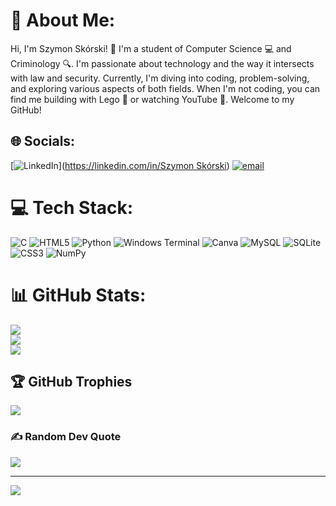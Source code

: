 # 💫 About Me:
Hi, I'm Szymon Skórski! 👋 I'm a student of Computer Science 💻 and Criminology 🔍. I'm passionate about technology and the way it intersects with law and security. Currently, I'm diving into coding, problem-solving, and exploring various aspects of both fields. When I'm not coding, you can find me building with Lego 🧩 or watching YouTube 🎥. Welcome to my GitHub!


## 🌐 Socials:
[![LinkedIn](https://img.shields.io/badge/LinkedIn-%230077B5.svg?logo=linkedin&logoColor=white)]([https://linkedin.com/in/Szymon Skórski](https://www.linkedin.com/in/szymon-sk%C3%B3rski-90446b306/)) [![email](https://img.shields.io/badge/Email-D14836?logo=gmail&logoColor=white)](mailto:szymonsskorski@gmail.com) 

# 💻 Tech Stack:
![C](https://img.shields.io/badge/c-%2300599C.svg?style=for-the-badge&logo=c&logoColor=white) ![HTML5](https://img.shields.io/badge/html5-%23E34F26.svg?style=for-the-badge&logo=html5&logoColor=white) ![Python](https://img.shields.io/badge/python-3670A0?style=for-the-badge&logo=python&logoColor=ffdd54) ![Windows Terminal](https://img.shields.io/badge/Windows%20Terminal-%234D4D4D.svg?style=for-the-badge&logo=windows-terminal&logoColor=white) ![Canva](https://img.shields.io/badge/Canva-%2300C4CC.svg?style=for-the-badge&logo=Canva&logoColor=white) ![MySQL](https://img.shields.io/badge/mysql-4479A1.svg?style=for-the-badge&logo=mysql&logoColor=white) ![SQLite](https://img.shields.io/badge/sqlite-%2307405e.svg?style=for-the-badge&logo=sqlite&logoColor=white) ![CSS3](https://img.shields.io/badge/css3-%231572B6.svg?style=for-the-badge&logo=css3&logoColor=white) ![NumPy](https://img.shields.io/badge/numpy-%23013243.svg?style=for-the-badge&logo=numpy&logoColor=white)
# 📊 GitHub Stats:
![](https://github-readme-stats.vercel.app/api?username=szymonskorski&theme=dracula&hide_border=false&include_all_commits=true&count_private=true)<br/>
![](https://nirzak-streak-stats.vercel.app/?user=szymonskorski&theme=dracula&hide_border=false)<br/>
![](https://github-readme-stats.vercel.app/api/top-langs/?username=szymonskorski&theme=dracula&hide_border=false&include_all_commits=true&count_private=true&layout=compact)

## 🏆 GitHub Trophies
![](https://github-profile-trophy.vercel.app/?username=szymonskorski&theme=dracula&no-frame=false&no-bg=true&margin-w=4)

### ✍️ Random Dev Quote
![](https://quotes-github-readme.vercel.app/api?type=horizontal&theme=light)

---
[![](https://visitcount.itsvg.in/api?id=szymonskorski&icon=0&color=0)](https://visitcount.itsvg.in)

<!-- Proudly created with GPRM ( https://gprm.itsvg.in ) -->
